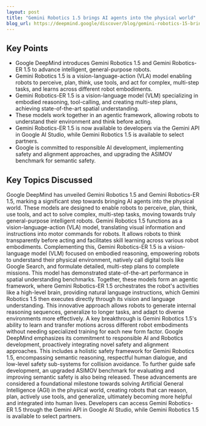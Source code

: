 ```yaml
---
layout: post 
title: "Gemini Robotics 1.5 brings AI agents into the physical world"
blog_url: https://deepmind.google/discover/blog/gemini-robotics-15-brings-ai-agents-into-the-physical-world/?utm_source=tldrai 
---
```




## Key Points

- Google DeepMind introduces Gemini Robotics 1.5 and Gemini Robotics-ER 1.5 to advance intelligent, general-purpose robots.
- Gemini Robotics 1.5 is a vision-language-action (VLA) model enabling robots to perceive, plan, think, use tools, and act for complex, multi-step tasks, and learns across different robot embodiments.
- Gemini Robotics-ER 1.5 is a vision-language model (VLM) specializing in embodied reasoning, tool-calling, and creating multi-step plans, achieving state-of-the-art spatial understanding.
- These models work together in an agentic framework, allowing robots to understand their environment and think before acting.
- Gemini Robotics-ER 1.5 is now available to developers via the Gemini API in Google AI Studio, while Gemini Robotics 1.5 is available to select partners.
- Google is committed to responsible AI development, implementing safety and alignment approaches, and upgrading the ASIMOV benchmark for semantic safety.

## Key Topics Discussed

Google DeepMind has unveiled Gemini Robotics 1.5 and Gemini Robotics-ER 1.5, marking a significant step towards bringing AI agents into the physical world. These models are designed to enable robots to perceive, plan, think, use tools, and act to solve complex, multi-step tasks, moving towards truly general-purpose intelligent robots. Gemini Robotics 1.5 functions as a vision-language-action (VLA) model, translating visual information and instructions into motor commands for robots. It allows robots to think transparently before acting and facilitates skill learning across various robot embodiments. Complementing this, Gemini Robotics-ER 1.5 is a vision-language model (VLM) focused on embodied reasoning, empowering robots to understand their physical environment, natively call digital tools like Google Search, and formulate detailed, multi-step plans to complete missions. This model has demonstrated state-of-the-art performance in spatial understanding benchmarks. Together, these models form an agentic framework, where Gemini Robotics-ER 1.5 orchestrates the robot's activities like a high-level brain, providing natural language instructions, which Gemini Robotics 1.5 then executes directly through its vision and language understanding. This innovative approach allows robots to generate internal reasoning sequences, generalize to longer tasks, and adapt to diverse environments more effectively. A key breakthrough is Gemini Robotics 1.5's ability to learn and transfer motions across different robot embodiments without needing specialized training for each new form factor. Google DeepMind emphasizes its commitment to responsible AI and Robotics development, proactively integrating novel safety and alignment approaches. This includes a holistic safety framework for Gemini Robotics 1.5, encompassing semantic reasoning, respectful human dialogue, and low-level safety sub-systems for collision avoidance. To further guide safe development, an upgraded ASIMOV benchmark for evaluating and improving semantic safety is also being released. These advancements are considered a foundational milestone towards solving Artificial General Intelligence (AGI) in the physical world, creating robots that can reason, plan, actively use tools, and generalize, ultimately becoming more helpful and integrated into human lives. Developers can access Gemini Robotics-ER 1.5 through the Gemini API in Google AI Studio, while Gemini Robotics 1.5 is available to select partners.

